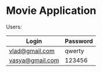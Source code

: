 # Movie Application

Users:

Login            | Password
---------------- | -------------
vlad@gmail.com   | qwerty
vasya@gmail.com  | 123456